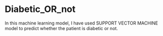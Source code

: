 # Diabetic_OR_not
In this machine learning model, I have used SUPPORT VECTOR MACHINE model to predict whether the patient is diabetic or not.
